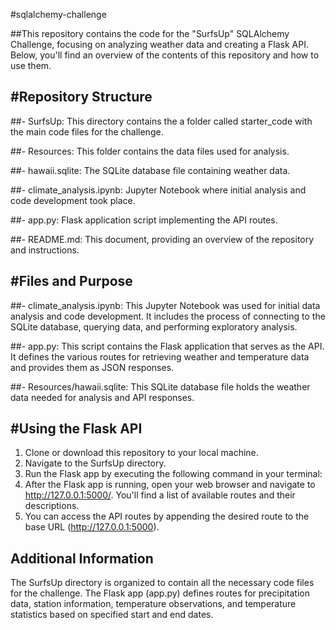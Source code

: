 #sqlalchemy-challenge

##This repository contains the code for the "SurfsUp" SQLAlchemy Challenge, focusing on analyzing weather data and creating a Flask API. Below, you'll find an overview of the contents of this repository and how to use them.

#Repository Structure
--------------------
##- SurfsUp: 
This directory contains the a folder called starter_code with the main code files for the challenge.

##- Resources: 
This folder contains the data files used for analysis.

##- hawaii.sqlite: 
The SQLite database file containing weather data.

##- climate_analysis.ipynb: 
Jupyter Notebook where initial analysis and code development took place.

##- app.py: 
Flask application script implementing the API routes.

##- README.md: 
This document, providing an overview of the repository and instructions.

#Files and Purpose
------------------
##- climate_analysis.ipynb: 
This Jupyter Notebook was used for initial data analysis and code development. It includes the process of connecting to the SQLite database, querying data, and performing exploratory analysis.

##- app.py: 
This script contains the Flask application that serves as the API. It defines the various routes for retrieving weather and temperature data and provides them as JSON responses.

##- Resources/hawaii.sqlite: 
This SQLite database file holds the weather data needed for analysis and API responses.

#Using the Flask API
-------------------
1. Clone or download this repository to your local machine.
2. Navigate to the SurfsUp directory.
3. Run the Flask app by executing the following command in your terminal:
4. After the Flask app is running, open your web browser and navigate to http://127.0.0.1:5000/. You'll find a list of available routes and their descriptions.
5. You can access the API routes by appending the desired route to the base URL (http://127.0.0.1:5000).

Additional Information
-----------------------
The SurfsUp directory is organized to contain all the necessary code files for the challenge. The Flask app (app.py) defines routes for precipitation data, station information, temperature observations, and temperature statistics based on specified start and end dates.
